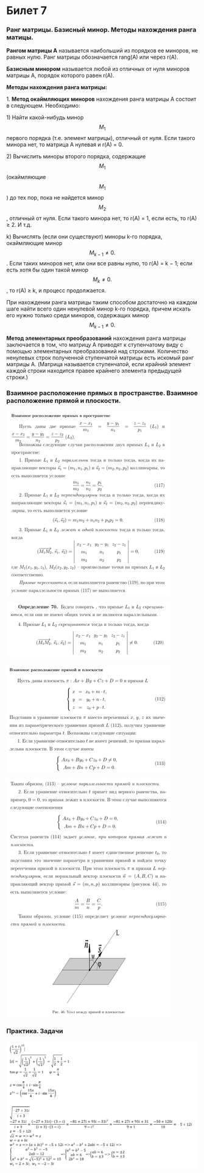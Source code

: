 # Билет 7

### Ранг матрицы. Базисный минор. Методы нахождения ранга матицы.

**Рангом матрицы A** называется наибольший из порядков ее миноров, не равных нулю. Ранг матрицы обозначается rang(A) или через r(A).

**Базисным минором** называется любой из отличных от нуля миноров матрицы A, порядок которого равен r(A).

**Методы нахождения ранга матрицы:**

1\. **Метод окаймляющих миноров** нахождения ранга матрицы A состоит в следующем. Необходимо:

1\) Найти какой-нибудь минор $$M_1$$ первого порядка (т.е. элемент матрицы), отличный от нуля. Если такого минора нет, то матрица A нулевая и r(A) = 0.

2\) Вычислить миноры второго порядка, содержащие $$M_1$$  (окаймляющие $$M_1$$ ) до тех пор, пока не найдется минор $$M_2$$ , отличный от нуля. Если такого минора нет, то r(A) = 1, если есть, то r(A) ≥ 2. И т.д.

k) Вычислять (если они существуют) миноры k-го порядка, окаймляющие минор $$M_{k-1}≠0.$$. Если таких миноров нет, или они все равны нулю, то r(A) = k − 1; если есть хотя бы один такой минор $$M_{k}≠0.$$, то r(A) ≥ k, и процесс продолжается.

При нахождении ранга матрицы таким способом достаточно на каждом шаге найти всего один ненулевой минор k-го порядка, причем искать его нужно только среди миноров, содержащих минор $$M_{k-1}≠0.$$

**Метод элементарных преобразований** нахождения ранга матрицы заключается в том, что матрицу A приводят к ступенчатому виду с помощью элементарных преобразований над строками. Количество ненулевых строк полученной ступенчатой матрицы есть искомый ранг матрицы A. (Матрица называется ступенчатой, если крайний элемент каждой строки находится правее крайнего элемента предыдущей строки.)

### Взаимное расположение прямых в пространстве. Взаимное расположение прямой и плоскости.

&#x20;

![](<../.gitbook/assets/image (96) (1).png>)

&#x20;

![](<../.gitbook/assets/image (71) (1).png>)

![](<../.gitbook/assets/image (8) (1).png>)

![](<../.gitbook/assets/image (16).png>)

### Практика. Задачи

![](<../.gitbook/assets/image (97) (1) (1).png>)
